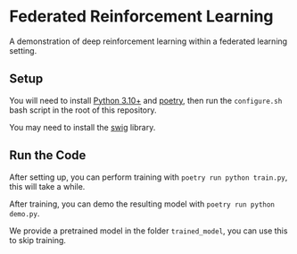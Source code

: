 # Federated Reinforcement Learning

A demonstration of deep reinforcement learning within a federated learning setting.

## Setup

You will need to install [Python 3.10+](python.org) and [poetry](python-poetry.org), then run the `configure.sh` bash script
in the root of this repository.

You may need to install the [swig](https://swig.org/) library.

## Run the Code

After setting up, you can perform training with `poetry run python train.py`, this will take a while.

After training, you can demo the resulting model with `poetry run python demo.py`.

We provide a pretrained model in the folder `trained_model`, you can use this to skip training.
